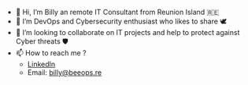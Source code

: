 - 👋 Hi, I’m Billy an remote IT Consultant from Reunion Island 🇷🇪
- 👀 I’m DevOps and Cybersecurity enthusiast who likes to share 🕊️
- 🌱 I’m looking to collaborate on IT projects and help to protect against Cyber threats 🛡️
- 📫 How to reach me ?
  - [LinkedIn](https://www.linkedin.com/in/billypayet/)
  - Email: billy@beeops.re

<!---
beeops-re/beeops-re is a ✨ special ✨ repository because its `README.md` (this file) appears on your GitHub profile.
You can click the Preview link to take a look at your changes.
--->
